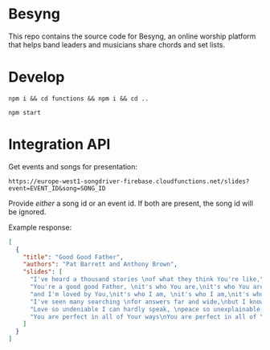 # Besyng

This repo contains the source code for Besyng, an online worship platform that helps band leaders and musicians share chords and set lists.

# Develop

`npm i && cd functions && npm i && cd ..`

`npm start`

# Integration API

Get events and songs for presentation:

`https://europe-west1-songdriver-firebase.cloudfunctions.net/slides?event=EVENT_ID&song=SONG_ID`

Provide *either* a song id or an event id. If both are present, the song id will be ignored.

Example response:

```json
[
  {
    "title": "Good Good Father",
    "authors": "Pat Barrett and Anthony Brown",
    "slides": [
      "I've heard a thousand stories \nof what they think You're like,\nbut I've heard the tender whisper\nof love in the dead of night\nYou tell me that You're pleased \nand that I'm never alone ",
      "You're a good good Father, \nit's who You are,\nit's who You are,\nit's who You are",
      "and I'm loved by You,\nit's who I am, \nit's who I am,\nit's who I am ",
      "I've seen many searching \nfor answers far and wide,\nbut I know we're all searching \nfor answers only You provide,\n'cause You know just what we need \nbefore we say a word ",
      "Love so undeniable I can hardly speak, \npeace so unexplainable I can hardly think. \nAs you call me deeper still,\nas you call me deeper still,\nas you call me deeper still,\ninto Love Love Love ",
      "You are perfect in all of Your ways\nYou are perfect in all of Your ways\nYou are perfect in all of Your ways to us  \n"
    ]
  }
]
```
